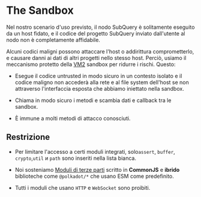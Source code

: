 # The Sandbox

Nel nostro scenario d'uso previsto, il nodo SubQuery è solitamente eseguito da un host fidato, e il codice del progetto SubQuery inviato dall'utente al nodo non è completamente affidabile.

Alcuni codici maligni possono attaccare l'host o addirittura comprometterlo, e causare danni ai dati di altri progetti nello stesso host. Perciò, usiamo il meccanismo protetto della [VM2](https://www.npmjs.com/package/vm2) sandbox per ridurre i rischi. Questo:

- Esegue il codice untrusted in modo sicuro in un contesto isolato e il codice maligno non accederà alla rete e al file system dell'host se non attraverso l'interfaccia esposta che abbiamo iniettato nella sandbox.

- Chiama in modo sicuro i metodi e scambia dati e callback tra le sandbox.

- È immune a molti metodi di attacco conosciuti.


## Restrizione

- Per limitare l'accesso a certi moduli integrati, solo`assert`, `buffer`, `crypto`,`util` и `path` sono inseriti nella lista bianca.

- Noi sosteniamo [Moduli di terze parti](../create/mapping.md#third-party-libraries) scritto in **CommonJS** e **ibrido** biblioteche come `@polkadot/*` che usano ESM come predefinito.

- Tutti i moduli che usano `HTTP` e `WebSocket` sono proibiti.
